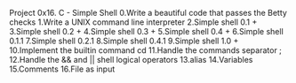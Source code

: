 Project
0x16. C - Simple Shell
0.Write a beautiful code that passes the Betty checks
1.Write a UNIX command line interpreter
2.Simple shell 0.1 +
3.Simple shell 0.2 +
4.Simple shell 0.3 +
5.Simple shell 0.4 +
6.Simple shell 0.1.1
7.Simple shell 0.2.1
8.Simple shell 0.4.1
9.Simple shell 1.0 +
10.Implement the builtin command cd
11.Handle the commands separator ;
12.Handle the && and || shell logical operators
13.alias
14.Variables
15.Comments
16.File as input
